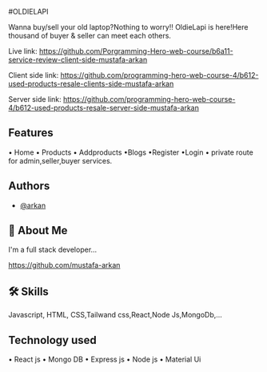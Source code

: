 
#OLDIELAPI

Wanna buy/sell your old laptop?Nothing to worry!! OldieLapi is here!Here thousand of buyer & seller can meet each others.

Live link: https://github.com/Porgramming-Hero-web-course/b6a11-service-review-client-side-mustafa-arkan

Client side link: https://github.com/programming-hero-web-course-4/b612-used-products-resale-clients-side-mustafa-arkan

Server side link: https://github.com/programming-hero-web-course-4/b612-used-products-resale-server-side-mustafa-arkan




## Features

• Home
• Products
• Addproducts
•Blogs
•Register
•Login
• private route for admin,seller,buyer services.

## Authors

- [@arkan](https://github.com/mustafa-arkan)



## 🚀 About Me
I'm a full stack developer...

https://github.com/mustafa-arkan


## 🛠 Skills
Javascript, HTML, CSS,Tailwand css,React,Node Js,MongoDb,...


## Technology used

• React js
• Mongo DB
• Express js
• Node js
• Material Ui
